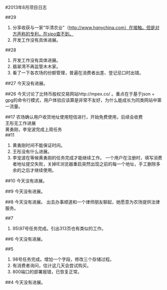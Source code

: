 #2013年8月项目日志

##29
1. 分享收获与一家“华清农业”（http://www.hqnychina.com）在接触。但是对方声称的专利，在sipo查不到。
2. 开发工作没有具体进展。

##28
1. 开发工作没有具体进展。
2. 翡翠湾不再监管木木家。
3. 看了一下各农场的份额管理，普遍在消费者出差、登记忌口时出错。

##27
今天没有进展。

##26
今天讨论了比特币股权交易网站http://mpex.co/ 。重点在于基于json + gpg的命令行模式，用户体验应该算是非常不友好，为什么能成长为同类网站中第一流量。


##17
农场确认用户收货地址使用短信进行，开始免费使用，后续会收费  
王彤无工作进展  
黄勇刚，李宠波完成上周任务  
##11
1. 黄勇刚时间不能保证时间。
2. 王彤没有什么进展。
3. 李宠波在等候黄勇刚的任务完成才能继续工作。
 一个用户在注册时，填写消费者地址提交失败，关掉IE浏览器重启突然出现之前的每一个地址，手工删除多余的之后才继续使用。

##10
今天没有进展。

##9
今天没有进展。

##8
今天没有进展。
出去办事顺道和一个律师朋友聊起，她愿意为农场提供法律服务。

##7
1. 95\97号任务完成。引出313页也有类似的工作。

##6
今天没有进展。

##5
1. 98号任务完成。增加一个字段，修改三个存储过程。
2. 有消费者询问，估计这几天会尝试购买。
3. 800端口的部署报错，已恢复正常。

##4
今天没有进展。
